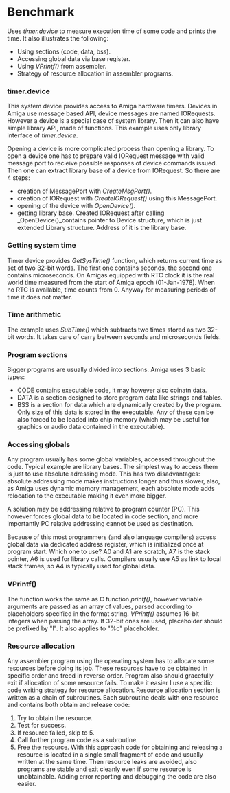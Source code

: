 # Benchmark

Uses _timer.device_ to measure execution time of some code and prints the time. It also illustrates the following:
* Using sections (code, data, bss).
* Accessing global data via base register.
* Using _VPrintf()_ from assembler.
* Strategy of resource allocation in assembler programs.

### timer.device

This system device provides access to Amiga hardware timers. Devices in Amiga use message based API, device messages are named IORequests. However a device is a special case of system library. Then it can also have simple library API, made of functions. This example uses only library interface of _timer.device_.

Opening a device is more complicated process than opening a library. To open a device one has to prepare valid IORequest message with valid message port to recieive possible responses of device commands issued. Then one can extract library base of a device from IORequest. So there are 4 steps:
* creation of MessagePort with _CreateMsgPort()_.
* creation of IORequest with _CreateIORequest()_ using this MessagePort.
* opening of the device with _OpenDevice()_.
* getting library base. Created IORequest after calling _OpenDevice()_contains pointer to Device structure, which is just extended Library structure. Address of it is the library base.

### Getting system time

Timer device provides _GetSysTime()_ function, which returns current time as set of two 32-bit words. The first one contains seconds, the second one contains microseconds. On Amigas equipped with RTC clock it is the real world time measured from the start of Amiga epoch (01-Jan-1978). When no RTC is available, time counts from 0. Anyway for measuring periods of time it does not matter.

### Time arithmetic

The example uses _SubTime()_ which subtracts two times stored as two 32-bit words. It takes care of carry between seconds and microseconds fields.

### Program sections

Bigger programs are usually divided into sections. Amiga uses 3 basic types:
* CODE contains executable code, it may however also coinatn data.
* DATA is a section designed to store program data like strings and tables.
* BSS is a section for data which are dynamically created by the program. Only size of this data is stored in the executable.
Any of these can be also forced to be loaded into chip memory (which may be useful for graphics or audio data contained in the executable).

### Accessing globals

Any program usually has some global variables, accessed throughout the code. Typical example are library bases. The simplest way to access them is just to use absolute adressing mode. This has two disadvantages: absolute addressing mode makes instructions longer and thus slower, also, as Amiga uses dynamic memory management, each absolute mode adds relocation to the executable making it even more bigger.

A solution may be addressing relative to program counter (PC). This however forces global data to be located in code section, and more importantly PC relative addressing cannot be used as destination.

Because of this most programmers (and also language compilers) access global data via dedicated address register, which is initialized once at program start. Which one to use? A0 and A1 are scratch, A7 is the stack pointer, A6 is used for library calls. Compilers usually use A5 as link to local stack frames, so A4 is typically used for global data.

### VPrintf()

The function works the same as C function _printf()_, however variable arguments are passed as an array of values, parsed according to placeholders specified in the format string. _VPrintf()_ assumes 16-bit integers when parsing the array. If 32-bit ones are used, placeholder should be prefixed by "l". It also applies to "%c" placeholder.

### Resource allocation

Any assembler program using the operating system has to allocate some resources before doing its job. These resources have to be obtained in specific order and freed in reverse order. Program also should gracefully exit if allocation of some resource fails. To make it easier I use a specific code writing strategy for resource allocation. Resource allocation section is written as a chain of subroutines. Each subroutine deals with one resource and contains both obtain and release code:
1. Try to obtain the resource.
2. Test for success.
3. If resource failed, skip to 5.
4. Call further program code as a subroutine.
5. Free the resource.
With this approach code for obtaining and releasing a resource is located in a single small fragment of code and usually written at the same time. Then resource leaks are avoided, also programs are stable and exit cleanly even if some resource is unobtainable. Adding error reporting and debugging the code are also easier.

